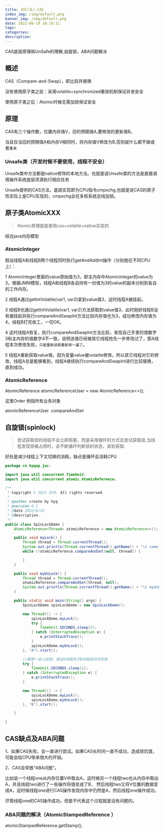 ```yaml
---
title: JUC(五)-CAS
index_img: /img/default.png
banner_img: /img/default.png
date: 2022-06-19 10:19:11
tags:
categories:
description:
---
```


 CAS底层原理和UnSafe的理解,自旋锁，ABA问题解决

<!-- more -->

## 概述

CAS（Compare-and-Swap），即比较并替换

没有使用原子类之前：采用volatile+synchronized重锁机制保证并发安全

使用原子类之后：Atomic时候无需加锁保证安全

## 原理

CAS有三个操作数，位置内存值V，旧的预期值A,要修改的更新值B。

当且仅当旧的预期值A和内存V相同时，将内存值V修改为B,否则就什么都不做或者`重来`

### Unsafe类（开发时候不要使用，线程不安全）

Unsafe类中方法都是natice修饰的本地方法。也就是说Unsafe类的方法是直接调用操作系统底层资源执行相应任务

Unsafe提供的CAS方法，底层实现即为CPU指令cmpxchg,也就是说CAS的原子性实际上是CPU实现的，cmpxchg会在多核系统总线加锁。

## 原子类AtomicXXX

> Atomic原理就是使用cas+volatile+native实现的

结合java内存模型

### AtomicInteger


假设线程A和线程B两个线程同时执行getAndAddInt操作（分别跑在不同CPU上）：

1  AtomicInteger里面的value原始值为3，即主内存中AtomicInteger的value为3，根据JMM模型，线程A和线程B各自持有一份值为3的value的副本分别到各自的工作内存。

2  线程A通过getIntVolatile(var1, var2)拿到value值3，这时线程A被挂起。

3  线程B也通过getIntVolatile(var1, var2)方法获取到value值3，此时刚好线程B没有被挂起并执行compareAndSwapInt方法比较内存值也为3，成功修改内存值为4，线程B打完收工，一切OK。

4  这时线程A恢复，执行compareAndSwapInt方法比较，发现自己手里的值数字3和主内存的值数字4不一致，说明该值已经被其它线程抢先一步修改过了，那A线程本次修改失败，`只能重新读取重新来一遍了`。

5  线程A重新获取value值，因为变量value被volatile修饰，所以其它线程对它的修改，线程A总是能够看到，线程A继续执行compareAndSwapInt进行比较替换，直到成功。

### AtomicReference

AtomicReference<Order> atomicReferenceUser = new AtomicReference<>();

这里Order 例指所有业务对象

atomicReferenceUser .compareAndSet

## 自旋锁(spinlock)

> 尝试获取锁的线程不会立即阻塞，而是采用循环的方式去尝试获取锁,当线程发现锁被占用时，会不断循环判断锁的状态，直到获取.

好处是减少线程上下文切换的消耗，缺点是循环会消耗CPU

 

```java
package cn.hyqup.juc;

import java.util.concurrent.TimeUnit;
import java.util.concurrent.atomic.AtomicReference;

/**
 * Copyright © 2022 灼华. All rights reserved.
 *
 * @author create by hyq
 * @version 0.1
 * @date 2022/6/19
 * @description:
 */
public class SpinLockDemo {
    AtomicReference<Thread> atomicReference = new AtomicReference<>();

    public void myLock() {
        Thread thread = Thread.currentThread();
        System.out.println(Thread.currentThread().getName() + "\t come in");
        while (!atomicReference.compareAndSet(null, thread)) {

        }
    }

    public void myUnLock() {
        Thread thread = Thread.currentThread();
        atomicReference.compareAndSet(thread, null);
        System.out.println(Thread.currentThread().getName() + "\t myUnLock over");
    }

    public static void main(String[] args) {
        SpinLockDemo spinLockDemo = new SpinLockDemo();

        new Thread(() -> {
            spinLockDemo.myLock();
            try {
                TimeUnit.SECONDS.sleep(5);
            } catch (InterruptedException e) {
                e.printStackTrace();
            }
            spinLockDemo.myUnLock();
        }, "A").start();

        //暂停一会儿线程，保证A线程先于B线程启动并完成
        try {
            TimeUnit.SECONDS.sleep(1);
        } catch (InterruptedException e) {
            e.printStackTrace();
        }

        new Thread(() -> {
            spinLockDemo.myLock();
            spinLockDemo.myUnLock();
        }, "B").start();

    }

}
```

## CAS缺点及ABA问题

1、如果CAS失败，会一直进行尝试。如果CAS长时间一直不成功，造成锁饥饿，可能会给CPU带来很大的开销。

2、CAS会导致“ABA问题”。



比如说一个线程one从内存位置V中取出A，这时候另一个线程two也从内存中取出A，并且线程two进行了一些操作将值变成了B，
然后线程two又将V位置的数据变成A，这时候线程one进行CAS操作发现内存中仍然是A，然后线程one操作成功。

尽管线程one的CAS操作成功，但是不代表这个过程就是没有问题的。

### ABA问题的解决（AtomicStampedReference ）

 atomicStampedReference.getStamp();





